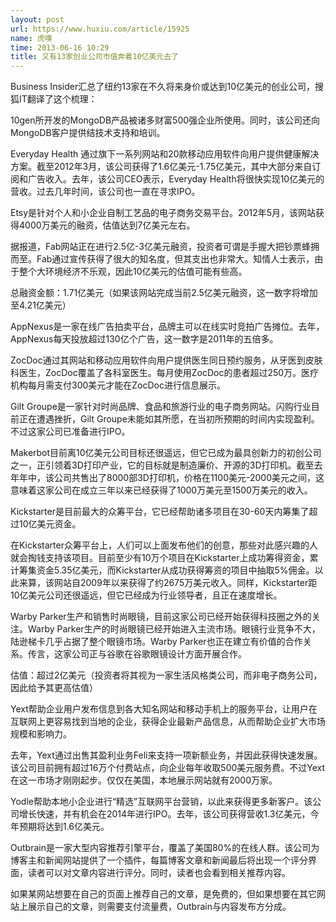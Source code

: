 ```yaml
---
layout: post
url: https://www.huxiu.com/article/15925
name: 虎嗅
time: 2013-06-16 10:29
title: 又有13家创业公司市值奔着10亿美元去了
---
```

Business Insider汇总了纽约13家在不久将来身价或达到10亿美元的创业公司，搜狐IT翻译了这个梳理：

10gen所开发的MongoDB产品被诸多财富500强企业所使用。同时，该公司还向MongoDB客户提供结技术支持和培训。

Everyday Health 通过旗下一系列网站和20款移动应用软件向用户提供健康解决方案。截至2012年3月，该公司获得了1.6亿美元-1.75亿美元，其中大部分来自订阅和广告收入。去年，该公司CEO表示，Everyday Health将很快实现10亿美元的营收。过去几年时间，该公司也一直在寻求IPO。

Etsy是针对个人和小企业自制工艺品的电子商务交易平台。2012年5月，该网站获得4000万美元的融资，估值达到7亿美元左右。

据报道，Fab网站正在进行2.5亿-3亿美元融资，投资者可谓是手握大把钞票蜂拥而至。Fab通过宣传获得了很大的知名度，但其支出也非常大。知情人士表示，由于整个大环境经济不乐观，因此10亿美元的估值可能有些高。

总融资金额：1.71亿美元（如果该网站完成当前2.5亿美元融资，这一数字将增加至4.21亿美元）

AppNexus是一家在线广告拍卖平台，品牌主可以在线实时竞拍广告摊位。去年，AppNexus每天投放超过130亿个广告，这一数字是2011年的五倍多。

ZocDoc通过其网站和移动应用软件向用户提供医生同日预约服务，从牙医到皮肤科医生，ZocDoc覆盖了各科室医生。每月使用ZocDoc的患者超过250万。医疗机构每月需支付300美元才能在ZocDoc进行信息展示。

Gilt Groupe是一家针对时尚品牌、食品和旅游行业的电子商务网站。闪购行业目前正在遭遇挫折，Gilt Groupe未能如其所愿，在当初所预期的时间内实现盈利。不过这家公司已准备进行IPO。

Makerbot目前离10亿美元公司目标还很遥远，但它已成为最具创新力的初创公司之一，正引领着3D打印产业，它的目标就是制造廉价、开源的3D打印机。截至去年年中，该公司共售出了8000部3D打印机，价格在1100美元-2000美元之间，这意味着这家公司在成立三年以来已经获得了1000万美元至1500万美元的收入。

Kickstarter是目前最大的众筹平台，它已经帮助诸多项目在30-60天内筹集了超过10亿美元资金。

在Kickstarter众筹平台上，人们可以上面发布他们的创意，那些对此感兴趣的人就会掏钱支持该项目。目前至少有10万个项目在Kickstarter上成功筹得资金，累计筹集资金5.35亿美元，而Kickstarter从成功获得筹资的项目中抽取5%佣金。以此来算，该网站自2009年以来获得了约2675万美元收入。同样，Kickstarter距10亿美元公司还很遥远，但它已经成为行业领导者，且正在速度增长。

Warby Parker生产和销售时尚眼镜，目前这家公司已经开始获得科技圈之外的关注。Warby Parker生产的时尚眼镜已经开始进入主流市场。眼镜行业竞争不大，陆逊梯卡几乎占据了整个眼镜市场。Warby Parker也正在建立有价值的合作关系。传言，这家公司正与谷歌在谷歌眼镜设计方面开展合作。

估值：超过2亿美元（投资者将其视为一家生活风格类公司，而非电子商务公司，因此给予其更高估值）

Yext帮助企业用户发布信息到各大知名网站和移动手机上的服务平台，让用户在互联网上更容易找到当地的企业，获得企业最新产品信息，从而帮助企业扩大市场规模和影响力。

去年，Yext通过出售其盈利业务Feli来支持一项新额业务，并因此获得快速发展。该公司目前拥有超过16万个付费站点，向企业每年收取500美元服务费。不过Yext在这一市场才刚刚起步。仅仅在美国，本地展示网站就有2000万家。

Yodle帮助本地小企业进行“精选”互联网平台营销，以此来获得更多新客户。该公司增长快速，并有机会在2014年进行IPO。去年，该公司获得营收1.3亿美元，今年预期将达到1.6亿美元。

Outbrain是一家大型内容推荐引擎平台，覆盖了美国80%的在线人群。该公司为博客主和新闻网站提供了一个插件，每篇博客文章和新闻最后将出现一个评分界面，读者可以对文章内容进行评分。同时，读者也会看到相关推荐内容。

如果某网站想要在自己的页面上推荐自己的文章，是免费的，但如果想要在其它网站上展示自己的文章，则需要支付流量费，Outbrain与内容发布方分成。

